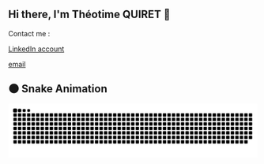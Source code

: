 ## Hi there, I'm Théotime QUIRET 👋

Contact me :

[LinkedIn account](https://www.linkedin.com/in/ayoub-ladjici-560528238/)

[email](ayoub.ladjici@outlook.com)

## 🌑 Snake Animation

![snake gif](https://github.com/theotimeqrt/snk/raw/output/github-contribution-grid-snake-dark.svg)
